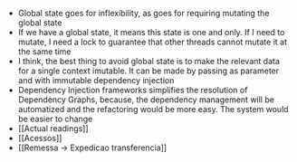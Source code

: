 * Global state goes for inflexibility, as goes for requiring mutating the global state
* If we have a global state, it means this state is one and only. If I need to mutate, I need a lock to guarantee that other threads cannot mutate it at the same time
* I think, the best thing to avoid global state is to make the relevant data for a single context imutable. It can be made by passing as parameter and with immutable dependency injection
* Dependency Injection frameworks simplifies the resolution of Dependency Graphs, because, the dependency management will be automatized and the refactoring would be more easy. The system would be easier to change
* [[Actual readings]]
* [[Acessos]]
* [[Remessa -> Expedicao transferencia]]
